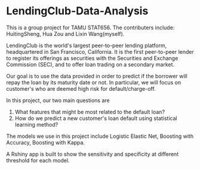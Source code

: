 # LendingClub-Data-Analysis

This is a group project for TAMU STAT656. The contributers include: HuitingSheng, Hua Zou and Lixin Wang(myself).

LendingClub is the world's largest peer-to-peer lending platform, headquartered in San Francisco, California. It is the first peer-to-peer lender to register its 
offerings as securities with the Securities and Exchange Commission (SEC), and to offer loan trading on a secondary market. 

Our goal is to use the data provided in order to predict if the borrower will repay the loan by its maturity date or not. In particular, we will focus on customer's
who are deemed high risk for default/charge-off.

In this project, our two main questions are
1. What features that might be most related to the default loan?
2. How do we predict a new customer's loan default using statistical learning method?

The models we use in this project include Logistic Elastic Net, Boosting with Accuracy, Boosting with Kappa. 

A Rshiny app is built to show the sensitivity and specificity at different threshold for each model.
